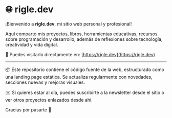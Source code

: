 # 🌐 rigle.dev

¡Bienvenido a **rigle.dev**, mi sitio web personal y profesional!

Aquí comparto mis proyectos, libros, herramientas educativas, recursos sobre programación y desarrollo, además de reflexiones sobre tecnología, creatividad y vida digital.

🔗 Puedes visitarlo directamente en: [https://rigle.dev](https://rigle.dev)

---

📦 Este repositorio contiene el código fuente de la web, estructurado como una landing page estática. Se actualiza regularmente con novedades, secciones nuevas y mejoras visuales.

✉️ Si quieres estar al día, puedes suscribirte a la newsletter desde el sitio o ver otros proyectos enlazados desde ahí.

Gracias por pasarte 🙌
